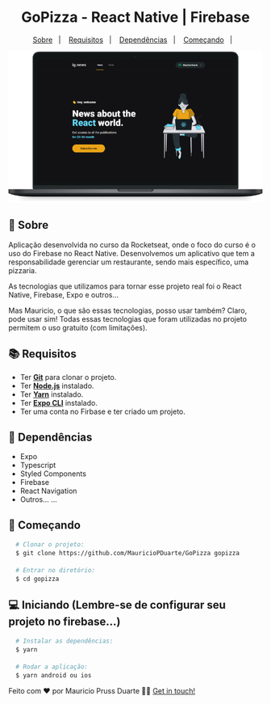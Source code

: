 <h1 align="center">
    GoPizza - React Native | Firebase
</h1>

<p align="center">
  <a href="#page_with_curl-sobre">Sobre</a>&nbsp;&nbsp;&nbsp;|&nbsp;&nbsp;&nbsp;
  <a href="#books-requisitos">Requisitos</a>&nbsp;&nbsp;&nbsp;|&nbsp;&nbsp;&nbsp;
  <a href="#books-requisitos">Dependências</a>&nbsp;&nbsp;&nbsp;|&nbsp;&nbsp;&nbsp;
  <a href="#rocket-começando">Começando</a>&nbsp;&nbsp;&nbsp;|&nbsp;&nbsp;&nbsp;
  
</p>

<p align="center">
   <img src="https://github.com/MauricioPDuarte/ignews/blob/main/MacBook%20Pro.png"> 
</p>

## :page_with_curl: Sobre
Aplicação desenvolvida no curso da Rocketseat, onde o foco do curso é o uso do Firebase no React Native. Desenvolvemos um aplicativo que tem a responsabilidade gerenciar um restaurante, sendo mais específico, uma pizzaria. 

As tecnologias que utilizamos para tornar esse projeto real foi o React Native, Firebase, Expo e outros... 

 
Mas Mauricio, o que são essas tecnologias, posso usar também?  Claro, pode usar sim! Todas essas tecnologias que foram utilizadas no projeto permitem o uso gratuito (com limitações).


## :books: Requisitos
- Ter [**Git**](https://git-scm.com/) para clonar o projeto.
- Ter [**Node.js**](https://nodejs.org/en/) instalado.
- Ter [**Yarn**](https://yarnpkg.com/) instalado.
- Ter [**Expo CLI**](https://docs.expo.dev/) instalado.
- Ter uma conta no Firbase e ter criado um projeto.

## :syringe: Dependências
* Expo
* Typescript
* Styled Components
* Firebase
* React Navigation
* Outros...
...


## :rocket: Começando
``` bash
  # Clonar o projeto:
  $ git clone https://github.com/MauricioPDuarte/GoPizza gopizza

  # Entrar no diretório:
  $ cd gopizza
```

## :computer: Iniciando (Lembre-se de configurar seu projeto no firebase...)
```bash
  # Instalar as dependências:
  $ yarn

  # Rodar a aplicação:
  $ yarn android ou ios
```



Feito com ❤️ por Mauricio Pruss Duarte 👋🏻 [Get in touch!](https://github.com/MauricioPDuarte)


